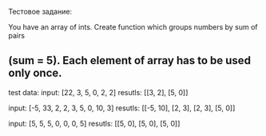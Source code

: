 Тестовое задание:

You have an array of ints. Create function which groups numbers by sum of pairs

(sum = 5). Each element of array has to be used only once.
---
test data:
input: [22, 3, 5, 0, 2, 2]
resutls: [[3, 2], [5, 0]]

input: [-5, 33, 2, 2, 3, 5, 0, 10, 3]
resutls: [[-5, 10], [2, 3], [2, 3], [5, 0]]

input: [5, 5, 5, 0, 0, 0, 5]
resutls: [[5, 0], [5, 0], [5, 0]]


